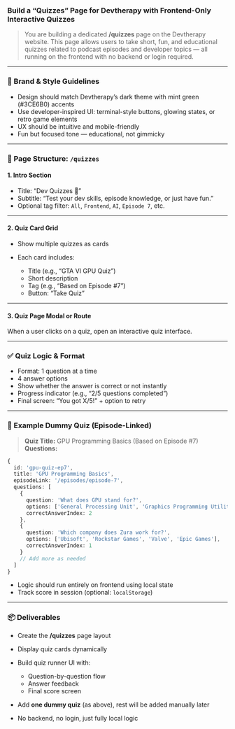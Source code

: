 ### Build a “Quizzes” Page for Devtherapy with Frontend-Only Interactive Quizzes

> You are building a dedicated **/quizzes** page on the Devtherapy website.
> This page allows users to take short, fun, and educational quizzes related to podcast episodes and developer topics — all running on the frontend with no backend or login required.

---

### 🧠 Brand & Style Guidelines

- Design should match Devtherapy’s dark theme with mint green (#3CE6B0) accents
- Use developer-inspired UI: terminal-style buttons, glowing states, or retro game elements
- UX should be intuitive and mobile-friendly
- Fun but focused tone — educational, not gimmicky

---

### 🧩 Page Structure: `/quizzes`

#### 1. **Intro Section**

- Title: “Dev Quizzes 🧠”
- Subtitle: “Test your dev skills, episode knowledge, or just have fun.”
- Optional tag filter: `All`, `Frontend`, `AI`, `Episode 7`, etc.

---

#### 2. **Quiz Card Grid**

- Show multiple quizzes as cards
- Each card includes:

  - Title (e.g., “GTA VI GPU Quiz”)
  - Short description
  - Tag (e.g., “Based on Episode #7”)
  - Button: “Take Quiz”

---

#### 3. **Quiz Page Modal or Route**

When a user clicks on a quiz, open an interactive quiz interface.

---

### ✅ Quiz Logic & Format

- Format: 1 question at a time
- 4 answer options
- Show whether the answer is correct or not instantly
- Progress indicator (e.g., “2/5 questions completed”)
- Final screen: “You got X/5!” + option to retry

---

### 🧪 Example Dummy Quiz (Episode-Linked)

> **Quiz Title:** GPU Programming Basics (Based on Episode #7)
> **Questions:**

```ts
{
  id: 'gpu-quiz-ep7',
  title: 'GPU Programming Basics',
  episodeLink: '/episodes/episode-7',
  questions: [
    {
      question: 'What does GPU stand for?',
      options: ['General Processing Unit', 'Graphics Programming Utility', 'Graphics Processing Unit', 'Geometric Processing Unit'],
      correctAnswerIndex: 2
    },
    {
      question: 'Which company does Zura work for?',
      options: ['Ubisoft', 'Rockstar Games', 'Valve', 'Epic Games'],
      correctAnswerIndex: 1
    }
    // Add more as needed
  ]
}
```

- Logic should run entirely on frontend using local state
- Track score in session (optional: `localStorage`)

---

### 📦 Deliverables

- Create the **/quizzes** page layout
- Display quiz cards dynamically
- Build quiz runner UI with:

  - Question-by-question flow
  - Answer feedback
  - Final score screen

- Add **one dummy quiz** (as above), rest will be added manually later
- No backend, no login, just fully local logic
